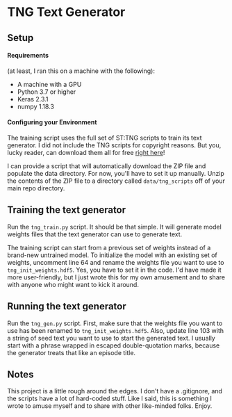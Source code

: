 # TNG Text Generator

## Setup

#### Requirements
(at least, I ran this on a machine with the following):
* A machine with a GPU
* Python 3.7 or higher
* Keras 2.3.1
* numpy 1.18.3

#### Configuring your Environment
The training script uses the full set of ST:TNG scripts to train its text generator.
I did not include the TNG scripts for copyright reasons. But you, lucky reader,
can download them all for free [right here](https://www.st-minutiae.com/resources/scripts/scripts_tng.zip)!

I can provide a script that will automatically download the ZIP file and populate the
data directory. For now, you'll have to set it up manually. Unzip the contents of the
ZIP file to a directory called `data/tng_scripts` off of your main repo directory.

## Training the text generator

Run the `tng_train.py` script. It should be that simple. It will generate model
weights files that the text generator can use to generate text.

The training script can start from a previous set of weights instead of a brand-new
untrained model. To initialize the model with an existing set of weights, uncomment
line 64 and rename the weights file you want to use to `tng_init_weights.hdf5`.
Yes, you have to set it in the code. I'd have made it more user-friendly, but
I just wrote this for my own amusement and to share with anyone who might want
to kick it around.

## Running the text generator

Run the `tng_gen.py` script. First, make sure that the weights file you want to
use has been renamed to `tng_init_weights.hdf5`. Also, update line 103 with a
string of seed text you want to use to start the generated text. I usually start
with a phrase wrapped in escaped double-quotation marks, because the generator
treats that like an episode title.

## Notes
This project is a little rough around the edges. I don't have a .gitignore, and
the scripts have a lot of hard-coded stuff. Like I said, this is something I 
wrote to amuse myself and to share with other like-minded folks. Enjoy.